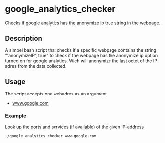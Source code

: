 # google_analytics_checker
Checks if google analytics has the anonymize ip true string in the webpage.

## Description
A simpel bash script that checks if a specific webpage contains the string "'anonymizeIP', true" to check if the webpage has the anonymize ip option turned on for google analytics. Wich will anonymize the last octet of the IP adres from the data collected.

## Usage
The script accepts one webadres as an argument
* www.google.com

### Example
Look up the ports and services (if available) of the given IP-address
```sh
./google_analytics_checker www.google.com
```
